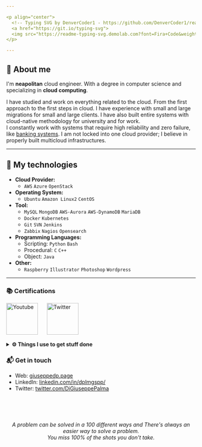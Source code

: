 ```yaml
---

<p align="center">
  <!-- Typing SVG by DenverCoder1 - https://github.com/DenverCoder1/readme-typing-svg -->
  <a href="https://git.io/typing-svg">
  <img src="https://readme-typing-svg.demolab.com?font=Fira+Code&weight=700&duration=3500&pause=2200&color=F7F400&background=000000&center=true&vCenter=true&multiline=true&width=800&height=45&lines=Hi+%F0%9F%91%8B%2C+piacere+Giuseppe.+I'm+neapolitan+Cloud+Solutions+Architect." alt="Typing SVG" /></a>
</p>

---
```


## 📢 About me

I'm **neapolitan** cloud engineer. With a degree in computer science and specializing in **cloud computing**.

I have studied and work on everything related to the cloud. From the first approach to the first steps in cloud. I have experience with small and large migrations for small and large clients. I have also built entire systems with cloud-native methodology for university and for work. 
<br>
I constantly work with systems that require high reliability and zero failure, like <u>banking systems</u>. I am not locked into one cloud provider; I believe in properly built multicloud infrastructures.

---

## 🔑 My technologies
- **Cloud Provider:** 
	- `AWS` `Azure` `OpenStack`
- **Operating System:**
	- `Ubuntu` `Amazon Linux2` `CentOS`
- **Tool:** 
	- `MySQL` `MongoDB` `AWS-Aurora` `AWS-DynamoDB` `MariaDB`
	- `Docker` `Kubernetes`
	- `Git` `SVN` `Jenkins`
	- `Zabbix` `Nagios` `Opensearch`
- **Programming Languages:**
	- Scripting: `Python` `Bash`
	- Procedural: `C` `C++`
	- Object: `Java`
- **Other:** 
	- `Raspberry` `Illustrator` `Photoshop` `Wordpress`
---

### 📚 Certifications
<a href="https://www.credly.com/users/giuseppe-di-palma.9752bbf2"><img width="84px" alt="Youtube" title="Youtube" src="https://i.imgur.com/sotUhGK.png"/></a>
  &#8287;&#8287;&#8287;&#8287;
<a href="https://www.credly.com/users/giuseppe-di-palma.9752bbf2"><img width="84px" alt="Twitter" title="Twitter" src="https://i.imgur.com/Jq6eGRa.png"/></a>
  &#8287;&#8287;&#8287;&#8287;

<details>	
  <br/>
  <summary><b>⚙️ Things I use to get stuff done</b></summary>
  	<ul>
  	  <li><b>OS:</b> Ubuntu 20.04 / Windows 10 </li>
	    <li><b>Laptop: </b> ThinkPad T590 (i7) </li>
  	  <li><b>Browser: </b> Edge</li>
	    <li><b>Terminal: </b> Starship </li>
	    <li><b>Code Editor:</b> VSCode - The best editor out there.</li>
	    <li><b>To Stay Updated:</b> Dev.to, Medium, Linkedin and Twitter.</li>
	    <br/>
	</ul>	
</details>

### 📬 Get in touch

- Web: [giuseppedp.page][1]
- LinkedIn: [linkedin.com/in/dplmgspp/][2]
- Twitter: [twitter.com/DiGiuseppePalma][3]

<br>
<br>
<br>
<p align="center">
  <i>A problem can be solved in a 100 different ways and There's always an easier way to solve a problem.</i>
  <br>
  <i>You miss 100% of the shots you don't take.</i>
</p>

[1]: https://giuseppedp.page/
[2]: https://www.linkedin.com/in/dplmgspp/
[3]: https://twitter.com/DiGiuseppePalma
